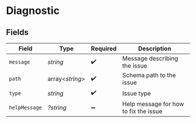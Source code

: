 # Diagnostic


## Fields

| Field                                 | Type                                  | Required                              | Description                           |
| ------------------------------------- | ------------------------------------- | ------------------------------------- | ------------------------------------- |
| `message`                             | *string*                              | :heavy_check_mark:                    | Message describing the issue          |
| `path`                                | array<*string*>                       | :heavy_check_mark:                    | Schema path to the issue              |
| `type`                                | *string*                              | :heavy_check_mark:                    | Issue type                            |
| `helpMessage`                         | *?string*                             | :heavy_minus_sign:                    | Help message for how to fix the issue |